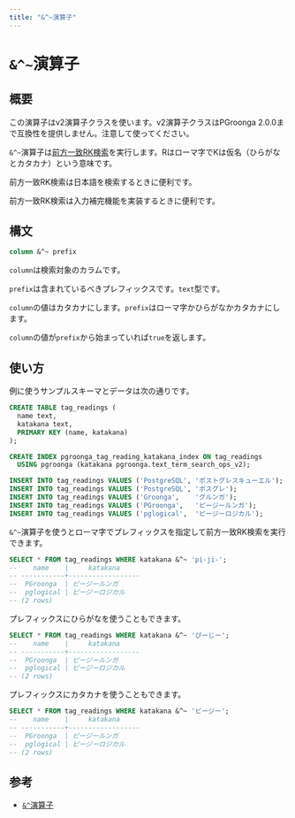 ```yaml
---
title: "&^~演算子"
---
```


# `&^~`演算子

## 概要

この演算子はv2演算子クラスを使います。v2演算子クラスはPGroonga 2.0.0まで互換性を提供しません。注意して使ってください。

`&^~`演算子は[前方一致RK検索](http://groonga.org/ja/docs/reference/operations/prefix_rk_search.html)を実行します。Rはローマ字でKは仮名（ひらがなとカタカナ）という意味です。

前方一致RK検索は日本語を検索するときに便利です。

前方一致RK検索は入力補完機能を実装するときに便利です。

## 構文

```sql
column &^~ prefix
```

`column`は検索対象のカラムです。

`prefix`は含まれているべきプレフィックスです。`text`型です。

`column`の値はカタカナにします。`prefix`はローマ字かひらがなかカタカナにします。

`column`の値が`prefix`から始まっていれば`true`を返します。

## 使い方

例に使うサンプルスキーマとデータは次の通りです。

```sql
CREATE TABLE tag_readings (
  name text,
  katakana text,
  PRIMARY KEY (name, katakana)
);

CREATE INDEX pgroonga_tag_reading_katakana_index ON tag_readings
  USING pgroonga (katakana pgroonga.text_term_search_ops_v2);
```

```sql
INSERT INTO tag_readings VALUES ('PostgreSQL', 'ポストグレスキューエル');
INSERT INTO tag_readings VALUES ('PostgreSQL', 'ポスグレ');
INSERT INTO tag_readings VALUES ('Groonga',    'グルンガ');
INSERT INTO tag_readings VALUES ('PGroonga',   'ピージールンガ');
INSERT INTO tag_readings VALUES ('pglogical',  'ピージーロジカル');
```

`&^~`演算子を使うとローマ字でプレフィックスを指定して前方一致RK検索を実行できます。

```sql
SELECT * FROM tag_readings WHERE katakana &^~ 'pi-ji-';
--    name    |     katakana     
-- -----------+------------------
--  PGroonga  | ピージールンガ
--  pglogical | ピージーロジカル
-- (2 rows)
```

プレフィックスにひらがなを使うこともできます。

```sql
SELECT * FROM tag_readings WHERE katakana &^~ 'ぴーじー';
--    name    |     katakana     
-- -----------+------------------
--  PGroonga  | ピージールンガ
--  pglogical | ピージーロジカル
-- (2 rows)
```

プレフィックスにカタカナを使うこともできます。

```sql
SELECT * FROM tag_readings WHERE katakana &^~ 'ピージー';
--    name    |     katakana     
-- -----------+------------------
--  PGroonga  | ピージールンガ
--  pglogical | ピージーロジカル
-- (2 rows)
```

## 参考

  * [`&^`演算子](prefix-search-v2.html)
